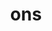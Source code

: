 ---
category: 3-letters
denotation: null
name: ons
reference_link: https://www.etymonline.com/word/ons
root_language: null
root_name: null
title: ons
type: free
word_sums:
- respelling: ons
  sum: 'Ons + '
---